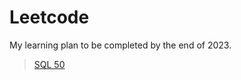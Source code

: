 # Leetcode
My learning plan to be completed by the end of 2023.
>[SQL 50](https://leetcode.com/studyplan/top-sql-50/)
